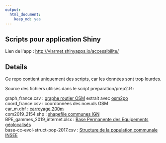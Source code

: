 ```yaml
---
output:
  html_document:
    keep_md: yes
---
```




## Scripts pour application Shiny

Lien de l'app : http://vlarmet.shinyapps.io/accessibilite/  

## Details

Ce repo contient uniquement des scripts, car les données sont trop lourdes.  

Source des fichiers utilisés dans le script preparation/prep2.R :  

graph_france.csv : [graphe routier OSM](https://download.geofabrik.de/europe/france.html) extrait avec [osm2po](https://osm2po.de)  
coord_france.csv : coordonnées des noeuds OSM   
car_m.dbf : [carroyage 200m](https://www.insee.fr/fr/statistiques/2520034?sommaire=4176305)    
com2019_2154.shp : [shapefile communes IGN](https://geoservices.ign.fr/documentation/diffusion/telechargement-donnees-libres.html#geofla)  
BPE_gammes_2019_internet.xlsx : [Base Permanente des Equipements géolocalisés](https://www.insee.fr/fr/statistiques/3568638?sommaire=3568656)  
base-cc-evol-struct-pop-2017.csv : [Structure de la population communale INSEE](https://www.insee.fr/fr/statistiques/4515565?sommaire=4516122)    
